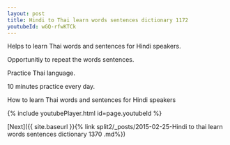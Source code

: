 ```yaml
---
layout: post
title: Hindi to Thai learn words sentences dictionary 1172 
youtubeId: wGQ-rfwKTCk
---
```

 
 
Helps to learn Thai words and sentences for Hindi speakers.

Opportunitiy to repeat the words sentences. 

Practice Thai language. 
 
10 minutes practice every day. 
 
How to learn Thai words and sentences for Hindi speakers 
 
{% include youtubePlayer.html id=page.youtubeId %}
 
 
[Next]({{ site.baseurl }}{% link  split2/_posts/2015-02-25-Hindi to thai learn words sentences dictionary 1370 .md%})
 
